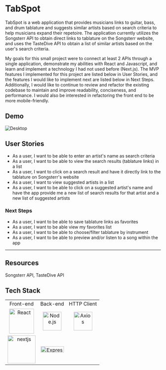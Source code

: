 # TabSpot
TabSpot is a web application that provides musicians links to guitar, bass, and drum tablature and suggests similar artists based on search criteria to help musicians expand their repetoire. The application currently utilizes the Songsterr API to obtain direct links to tablature on the Songsterr website, and uses the TasteDive API to obtain a list of similar artists based on the user's search criteria.

My goals for this small project were to connect at least 2 APIs through a single application, demonstrate my abilities with React and Javascript, and learn and implement a technology I had not used before (Next.js). The MVP features I implemented for this project are listed below in User Stories, and the features I would like to implement next are listed below in Next Steps. Additionally, I would like to continue to review and refactor the existing codebase to maintain and improve readability, conciseness, and performance.  I would also be interested in refactoring the front end to be more mobile-friendly.

## Demo
![Desktop](https://i.imgur.com/UmPSDl4.gif)

## User Stories
- As a user, I want to be able to enter an artist's name as search criteria
- As a user, I want to be able to view the search results (tablature links) in a list
- As a user, I want to click on a search result and have it directly link to the tablature on Songsterr's website
- As a user, I want to view suggested artists in a list
- As a user, I want to be able to click on a suggested artist's name and have the app provide me a new list of search results for that artist and a new list of suggested artists

### Next Steps
- As a user, I want to be able to save tablature links as favorites
- As a user, I want to be able view my favorites list
- As a user, I want to be able to choose/filter tablature by instrument
- As a user, I want to be able to preview and/or listen to a song within the app

- - - -
## Resources
 Songsterr API, TasteDive API
## Tech Stack
<table>
  <tr>
  </tr>
  <tr>
    <td align="center">Front-end</td>
    <td align="center">Back-end</td>
    <td align="center">HTTP Client</td>
  </tr>
  <tr>
    <td align="center"><img src="https://upload.wikimedia.org/wikipedia/commons/thumb/a/a7/React-icon.svg/1280px-React-icon.svg.png" alt="React" title="React" width="80px"></td>
    <td align="center"><img src="https://upload.wikimedia.org/wikipedia/commons/thumb/d/d9/Node.js_logo.svg/1280px-Node.js_logo.svg.png" alt="Node.js" title="Node.js" width="60px"></td>
    <td align="center"><img src="https://user-images.githubusercontent.com/8939680/57233884-20344080-6fe5-11e9-8df3-0df1282e1574.png" alt="Axios" title="Axios" width="60px"></td>
  </tr>
  <tr>
    <td align="center"><img src="https://camo.githubusercontent.com/3125421b59f34245dbc184aa00ce8491938631d3/68747470733a2f2f7265732e636c6f7564696e6172792e636f6d2f7a6569742d696e632f696d6167652f75706c6f61642f66726f6e742f6c6f676f732f6e6578742d626c61636b2e706e67" alt="nextjs" title="nextjs" width="90px"></td>
    <td align="center"><img src="https://buttercms.com/static/images/tech_banners/ExpressJS.png" alt="Express" title="Express" width="75px" height="20px"></td>
  </tr>
</table>
